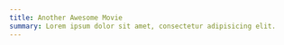 ```yaml
---
title: Another Awesome Movie
summary: Lorem ipsum dolor sit amet, consectetur adipisicing elit.
---
```


